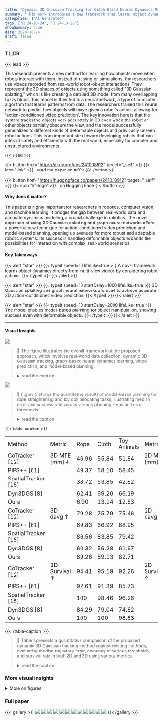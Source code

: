 ```yaml
---
title: "Dynamic 3D Gaussian Tracking for Graph-Based Neural Dynamics Modeling"
summary: "This work introduces a new framework that learns object dynamics directly from multi-view videos by explicitly considering robot actions, achieving accurate 3D action-conditioned video prediction and ..."
categories: ["AI Generated"]
tags: ["🔖 24-10-24", "🤗 24-10-28"]
showSummary: true
date: 2024-10-24
draft: false
---
```


### TL;DR


{{< lead >}}

This research presents a new method for learning how objects move when robots interact with them.  Instead of relying on simulations, the researchers use videos recorded from real-world robot-object interactions.  They represent the 3D shapes of objects using something called "3D Gaussian splatting," which is like creating a detailed 3D model from many overlapping fuzzy blobs. This model is then fed to a neural network, a type of computer algorithm that learns patterns from data. The researchers trained this neural network to predict how objects will move given a robot's action, allowing for 'action-conditioned video prediction'. The key innovation here is that the system tracks the objects very accurately in 3D even when the robot or other objects partially obscure the view, and the model successfully generalizes to different kinds of deformable objects and previously unseen robot actions. This is an important step toward developing robots that can interact safely and efficiently with the real world, especially for complex and unstructured environments.

{{< /lead >}}


{{< button href="https://arxiv.org/abs/2410.18912" target="_self" >}}
{{< icon "link" >}} &nbsp; read the paper on arXiv
{{< /button >}}
<br><br>
{{< button href="https://huggingface.co/papers/2410.18912" target="_self" >}}
{{< icon "hf-logo" >}} &nbsp; on Hugging Face
{{< /button >}}

#### Why does it matter?
This paper is highly important for researchers in robotics, computer vision, and machine learning.  It bridges the gap between real-world data and accurate dynamics modeling, a crucial challenge in robotics. The novel approach of using 3D Gaussian splatting and graph neural networks offers a powerful new technique for action-conditioned video prediction and model-based planning, opening up avenues for more robust and adaptable robotic systems. Its success in handling deformable objects expands the possibilities for interaction with complex, real-world scenarios.
#### Key Takeaways

{{< alert "star" >}}
{{< typeit speed=10 lifeLike=true >}} A novel framework learns object dynamics directly from multi-view videos by considering robot actions. {{< /typeit >}}
{{< /alert >}}

{{< alert "star" >}}
{{< typeit speed=10 startDelay=1000 lifeLike=true >}} 3D Gaussian splatting and graph neural networks are used to achieve accurate 3D action-conditioned video prediction. {{< /typeit >}}
{{< /alert >}}

{{< alert "star" >}}
{{< typeit speed=10 startDelay=2000 lifeLike=true >}} The model enables model-based planning for object manipulation, showing success even with deformable objects. {{< /typeit >}}
{{< /alert >}}

------
#### Visual Insights



![](figures/figures_1_0.png)

> 🔼 The figure illustrates the overall framework of the proposed approach, which involves real-world data collection, dynamic 3D Gaussian tracking, graph-based neural dynamics learning, video prediction, and model-based planning.
> <details>
> <summary>read the caption</summary>
> Figure 1: We propose a novel approach for learning a neural dynamics model from real-world data. Using videos captured from robot-object interactions, we obtain dense 3D tracking with a dynamic 3D Gaussian Splatting framework. We train a graph-based neural dynamics model on top of the 3D Gaussian particles for action-conditioned video prediction and model-based planning.
> </details>





![](charts/charts_8_0.png)

> 🔼 Figure 5 shows the quantitative results of model-based planning for rope straightening and toy doll relocating tasks, illustrating median error and success rate across various planning steps and error thresholds.
> <details>
> <summary>read the caption</summary>
> Figure 5: Quantitative Results of model-based planning. We perform each experiment 5 times and present the results as follows: (i) the median error curve relative to planning steps, with the area between 25 and 75 percentiles shaded, and (ii) the success rate curve relative to error thresholds.
> </details>





{{< table-caption >}}
<table id='0' style='font-size:18px'><tr><td>Method</td><td>Metric</td><td>Rope</td><td>Cloth</td><td>Toy Animals</td><td>Metric</td><td>Rope</td><td>Cloth</td><td>Toy Animals</td></tr><tr><td>CoTracker [12]</td><td>3D MTE [mm] ↓</td><td>46.96</td><td>55.84</td><td>51.84</td><td>2D MTE [mm] ↓</td><td>42.73</td><td>49.82</td><td>46.30</td></tr><tr><td>PIPS++ [61]</td><td></td><td>49.37</td><td>58.10</td><td>58.45</td><td></td><td>46.17</td><td>50.28</td><td>49.96</td></tr><tr><td>SpatialTracker [15]</td><td></td><td>38.72</td><td>53.85</td><td>42.82</td><td></td><td>32.29</td><td>46.26</td><td>37.49</td></tr><tr><td>Dyn3DGS [8]</td><td></td><td>62.41</td><td>69.20</td><td>66.19</td><td></td><td>57.39</td><td>61.28</td><td>60.17</td></tr><tr><td>Ours</td><td></td><td>6.90</td><td>13.14</td><td>12.83</td><td></td><td>4.92</td><td>11.72</td><td>10.94</td></tr><tr><td>CoTracker [12]</td><td>3D davg ↑</td><td>79.28</td><td>75.79</td><td>75.46</td><td>2D davg ↑</td><td>83.71</td><td>79.28</td><td>78.44</td></tr><tr><td>PIPS++ [61]</td><td></td><td>69.83</td><td>66.92</td><td>68.95</td><td></td><td>76.30</td><td>72.48</td><td>76.96</td></tr><tr><td>SpatialTracker [15]</td><td></td><td>86.56</td><td>83.85</td><td>79.42</td><td></td><td>92.36</td><td>90.52</td><td>89.62</td></tr><tr><td>Dyn3DGS [8]</td><td></td><td>60.32</td><td>56.28</td><td>61.97</td><td></td><td>67.20</td><td>62.28</td><td>67.96</td></tr><tr><td>Ours</td><td></td><td>89.26</td><td>89.13</td><td>82.71</td><td></td><td>93.27</td><td>92.18</td><td>94.19</td></tr><tr><td>CoTracker [12]</td><td>3D Survival ↑</td><td>94.41</td><td>95.19</td><td>92.26</td><td>2D Survival ↑</td><td>97.20</td><td>100</td><td>96.06</td></tr><tr><td>PIPS++ [61]</td><td></td><td>92.61</td><td>91.39</td><td>85.73</td><td></td><td>96.74</td><td>94.28</td><td>92.82</td></tr><tr><td>SpatialTracker [15]</td><td></td><td>100</td><td>98.46</td><td>96.26</td><td></td><td>100</td><td>100</td><td>100</td></tr><tr><td>Dyn3DGS [8]</td><td></td><td>84.29</td><td>79.04</td><td>74.82</td><td></td><td>87.83</td><td>82.14</td><td>79.32</td></tr><tr><td>Ours</td><td></td><td>100</td><td>100</td><td>98.83</td><td></td><td>100</td><td>100</td><td>100</td></tr></table>{{< /table-caption >}}

> 🔼 Table 1 presents a quantitative comparison of the proposed dynamic 3D Gaussian tracking method against existing methods, evaluating median trajectory error, accuracy at various thresholds, and survival rate in both 2D and 3D using various metrics.
> <details>
> <summary>read the caption</summary>
> Table 1: Quantitative Results on Dynamic 3D Gaussian Tracking. We labeled the ground truth for 200 frames per episode in 3D space for 1 or 2 object instances in each category, covering two episodes per object. Our Dyn3DGS-based tracking method outperforms all baselines, including the unmodified Dyn3DGS, in both 2D and 3D metrics.
> </details>



### More visual insights

<details>
<summary>More on figures
</summary>


![](figures/figures_3_0.png)

> 🔼 The figure illustrates the proposed framework, starting from multi-view videos to dense 3D tracking with Dyn3DGS optimization, then to learning object dynamics via a graph-based neural network, and finally enabling action-conditioned video prediction and model-based planning.
> <details>
> <summary>read the caption</summary>
> Figure 2: Overview of Our Framework: We first achieve dense 3D tracking of long-horizon robot-object interactions using multi-view videos and Dyn3DGS optimization. We then learn the object dynamics through a graph-based neural network. This approach enables applications such as (i) action-conditioned video prediction using linear blend skinning for motion prediction, and (ii) model-based planning for robotics.
> </details>



![](figures/figures_6_0.png)

> 🔼 Figure 3 shows qualitative results of 3D Gaussian tracking demonstrating point-level correspondence on cloth, rope, and toy doll objects across various time steps.
> <details>
> <summary>read the caption</summary>
> Figure 3: Qualitative Results of 3D Gaussian Tracking. We demonstrate point-level correspondence on the objects across various timesteps. Please check our website for more videos showcasing precise dense tracking even under different object deformations and occlusions.
> </details>



![](figures/figures_7_0.png)

> 🔼 Figure 4 shows a comparison of action-conditioned 3D video prediction results between the proposed method and the MPM baseline, demonstrating the superior accuracy of the proposed method in aligning with ground truth frames.
> <details>
> <summary>read the caption</summary>
> Figure 4: Qualitative Results of Action-Conditioned 3D Video Prediction. Our videos are generated by rendering predicted Gaussians on virtual backgrounds. Robot trajectories are visualized as curved lines (yellow: current end-effector positions, purple: history end-effector positions). Compared to the MPM baseline, our video prediction results align with the ground truth frames (GT) more accurately.
> </details>



</details>




### Full paper

{{< gallery >}}
<img src="paper_images/1.png" class="grid-w50 md:grid-w33 xl:grid-w25" />
<img src="paper_images/2.png" class="grid-w50 md:grid-w33 xl:grid-w25" />
<img src="paper_images/3.png" class="grid-w50 md:grid-w33 xl:grid-w25" />
<img src="paper_images/4.png" class="grid-w50 md:grid-w33 xl:grid-w25" />
<img src="paper_images/5.png" class="grid-w50 md:grid-w33 xl:grid-w25" />
<img src="paper_images/6.png" class="grid-w50 md:grid-w33 xl:grid-w25" />
<img src="paper_images/7.png" class="grid-w50 md:grid-w33 xl:grid-w25" />
<img src="paper_images/8.png" class="grid-w50 md:grid-w33 xl:grid-w25" />
<img src="paper_images/9.png" class="grid-w50 md:grid-w33 xl:grid-w25" />
<img src="paper_images/10.png" class="grid-w50 md:grid-w33 xl:grid-w25" />
<img src="paper_images/11.png" class="grid-w50 md:grid-w33 xl:grid-w25" />
<img src="paper_images/12.png" class="grid-w50 md:grid-w33 xl:grid-w25" />
{{< /gallery >}}